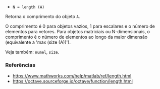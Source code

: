 * `N = length (A)`

Retorna o comprimento do objeto `A`.

O comprimento é 0 para objetos vazios, 1 para escalares e o número de
elementos para vetores. Para objetos matriciais ou N-dimensionais, o
comprimento é o número de elementos ao longo da maior dimensão
(equivalente a 'max (size (A))').

Veja também: `numel`, `size`.

### Referências

* https://www.mathworks.com/help/matlab/ref/length.html
* https://octave.sourceforge.io/octave/function/length.html
